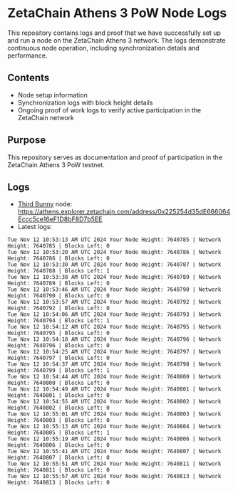 # ZetaChain Athens 3 PoW Node Logs
This repository contains logs and proof that we have successfully set up and run a node on the ZetaChain Athens 3 network. The logs demonstrate continuous node operation, including synchronization details and performance.

## Contents
- Node setup information
- Synchronization logs with block height details
- Ongoing proof of work logs to verify active participation in the ZetaChain network

## Purpose
This repository serves as documentation and proof of participation in the ZetaChain Athens 3 PoW testnet.

## Logs

- [Third Bunny](https://thirdbunny.xyz/) node: https://athens.explorer.zetachain.com/address/0x225254d35dE666064Eccc5ce16eF1D8bF8D7b5EE
- Latest logs:
```
Tue Nov 12 10:53:13 AM UTC 2024 Your Node Height: 7640785 | Network Height: 7640785 | Blocks Left: 0
Tue Nov 12 10:53:20 AM UTC 2024 Your Node Height: 7640786 | Network Height: 7640786 | Blocks Left: 0
Tue Nov 12 10:53:30 AM UTC 2024 Your Node Height: 7640787 | Network Height: 7640788 | Blocks Left: 1
Tue Nov 12 10:53:38 AM UTC 2024 Your Node Height: 7640789 | Network Height: 7640789 | Blocks Left: 0
Tue Nov 12 10:53:46 AM UTC 2024 Your Node Height: 7640790 | Network Height: 7640790 | Blocks Left: 0
Tue Nov 12 10:53:57 AM UTC 2024 Your Node Height: 7640792 | Network Height: 7640792 | Blocks Left: 0
Tue Nov 12 10:54:06 AM UTC 2024 Your Node Height: 7640793 | Network Height: 7640794 | Blocks Left: 1
Tue Nov 12 10:54:12 AM UTC 2024 Your Node Height: 7640795 | Network Height: 7640795 | Blocks Left: 0
Tue Nov 12 10:54:18 AM UTC 2024 Your Node Height: 7640796 | Network Height: 7640796 | Blocks Left: 0
Tue Nov 12 10:54:25 AM UTC 2024 Your Node Height: 7640797 | Network Height: 7640797 | Blocks Left: 0
Tue Nov 12 10:54:37 AM UTC 2024 Your Node Height: 7640798 | Network Height: 7640799 | Blocks Left: 1
Tue Nov 12 10:54:44 AM UTC 2024 Your Node Height: 7640800 | Network Height: 7640800 | Blocks Left: 0
Tue Nov 12 10:54:49 AM UTC 2024 Your Node Height: 7640801 | Network Height: 7640801 | Blocks Left: 0
Tue Nov 12 10:54:55 AM UTC 2024 Your Node Height: 7640802 | Network Height: 7640802 | Blocks Left: 0
Tue Nov 12 10:55:01 AM UTC 2024 Your Node Height: 7640803 | Network Height: 7640803 | Blocks Left: 0
Tue Nov 12 10:55:13 AM UTC 2024 Your Node Height: 7640804 | Network Height: 7640805 | Blocks Left: 1
Tue Nov 12 10:55:19 AM UTC 2024 Your Node Height: 7640806 | Network Height: 7640806 | Blocks Left: 0
Tue Nov 12 10:55:41 AM UTC 2024 Your Node Height: 7640807 | Network Height: 7640807 | Blocks Left: 0
Tue Nov 12 10:55:51 AM UTC 2024 Your Node Height: 7640811 | Network Height: 7640811 | Blocks Left: 0
Tue Nov 12 10:55:57 AM UTC 2024 Your Node Height: 7640813 | Network Height: 7640813 | Blocks Left: 0
```
